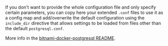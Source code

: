 If you don't want to provide the whole configuration file and only specify certain parameters, you can copy here your extended `.conf` files to use it as a config map and add/overwrite the default configuration using the `include_dir` directive that allows settings to be loaded from files other than the default `postgresql.conf`.

More info in the [bitnami-docker-postgresql README](https://github.com/bitnami/bitnami-docker-postgresql#configuration-file).
